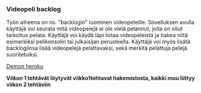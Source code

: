 ### Videopeli backlog

Työn aiheena on ns. "backlogin" luominen videopeleille. Sovelluksen avulla käyttäjä voi seurata mitä videopelejä ei ole vielä pelannut, joita on ollut tarkoitus pelata. Käyttäjä voi käydä läpi listaa videopeleistä ja hakea niitä esimerkiksi pelikonsolin tai julkaisijan perusteella. Käyttäjä voi myös lisätä backlogiinsa lisää videopelejä pelattavaksi, sekä merkitä pelattuja pelejä suoritetuiksi.

[Demon heroku](https://sheltered-tundra-91193.herokuapp.com/)

**Viikon 1 tehtävät löytyvät viikko1tehtavat hakemistosta,
kaikki muu liittyy viikon 2 tehtäviin**